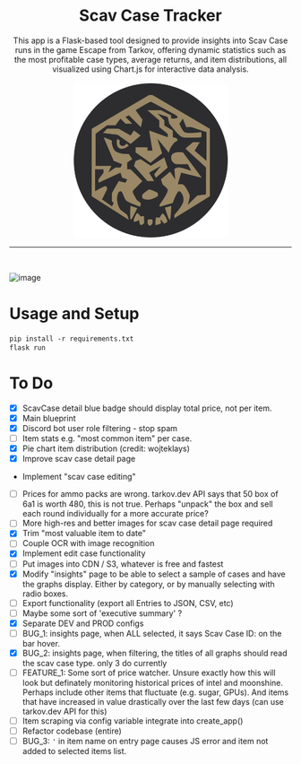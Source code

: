 <h1 align="center">Scav Case Tracker</h1>

<p align="center">
  This app is a Flask-based tool designed to provide insights into Scav Case runs in the game Escape from Tarkov, offering dynamic statistics such as the most profitable case types, average returns, and item distributions, all visualized using Chart.js for interactive data analysis.<br><br>
  <img src="https://github.com/Throupy/scav-case-tracker/blob/00d1ebe13240f56f200b52b80214ff8fab69233b/app/static/icon.png" alt="Scav Case Tracker Logo" width="275">
</p>
<hr><br>

![image](https://github.com/user-attachments/assets/790d157f-def8-42ee-97e6-de080e959bfb)




# Usage and Setup
```shell
pip install -r requirements.txt
flask run
```

# To Do
- [X] ScavCase detail blue badge should display total price, not per item.
- [X] Main blueprint
- [X] Discord bot user role filtering - stop spam
- [ ] Item stats e.g. "most common item" per case.
- [X] Pie chart item distribution (credit: wojteklays)
- [X] Improve scav case detail page
- Implement "scav case editing"
- [ ] Prices for ammo packs are wrong. tarkov.dev API says that 50 box of 6a1 is worth 480, this is not true. Perhaps "unpack" the box and sell each round individually for a more accurate price?
- [ ] More high-res and better images for scav case detail page required
- [X] Trim "most valuable item to date"
- [ ] Couple OCR with image recognition
- [X] Implement edit case functionality
- [ ] Put images into CDN / S3, whatever is free and fastest
- [X] Modify "insights" page to be able to select a sample of cases and have the graphs display. Either by category, or by manually selecting with radio boxes.
- [ ] Export functionality (export all Entries to JSON, CSV, etc)
- [ ] Maybe some sort of 'executive summary' ?
- [X] Separate DEV and PROD configs
- [ ] BUG_1: insights page, when ALL selected, it says Scav Case ID: on the bar hover.
- [X] BUG_2: insights page, when filtering, the titles of all graphs should read the scav case type. only 3 do currently
- [ ] FEATURE_1: Some sort of price watcher. Unsure exactly how this will look but definately monitoring historical prices of intel and moonshine. Perhaps include other items that fluctuate (e.g. sugar, GPUs). And items that have increased in value drastically over the last few days (can use tarkov.dev API for this)
- [ ] Item scraping via config variable integrate into create_app()
- [ ] Refactor codebase (entire)
- [ ] BUG_3: `'` in item name on entry page causes JS error and item not added to selected items list.

